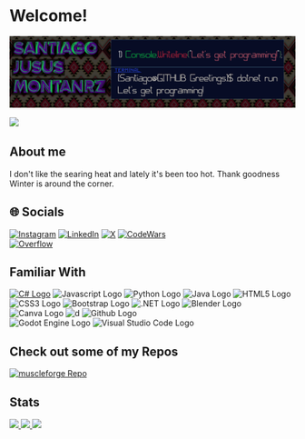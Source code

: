 # Welcome!
![Santiago J. Montanez Banner](https://github.com/santimm44/santimm44/blob/main/GithubBanner1.0.png?raw=true "Banner")

[![](https://visitcount.itsvg.in/api?id=santimm44&label=Profile%20Views&color=3&icon=2&pretty=false)](https://visitcount.itsvg.in)

## About me

I don't like the searing heat and lately it's been too hot. Thank goodness Winter is around the corner.

## 🌐 Socials

[![Instagram](https://img.shields.io/badge/Instagram-%23E4405F.svg?logo=Instagram&logoColor=white)](https://instagram.com/santiagojesusmontanez)
[![LinkedIn](https://img.shields.io/badge/LinkedIn-%230077B5.svg?logo=linkedin&logoColor=white)](https://linkedin.com/in/santiago-jesus-montanez)
[![X](https://img.shields.io/badge/X-black.svg?logo=X&logoColor=white)](https://x.com/santiag30071613)
[![CodeWars](https://img.shields.io/badge/Codewars-B1361E?style=flat&logo=Codewars&logoColor=white)](https://www.codewars.com/users/santimm44) \
[![Overflow](https://img.shields.io/badge/stack%20overflow-FE7A16?logo=stack-overflow&logoColor=white&style=for-the-badge)](https://stackoverflow.com/users/13568309/santiagomm44)

<!--Viusal list of Tools I am familiar with -->
## Familiar With

[![C# Logo](https://img.shields.io/badge/c%23-%23239120.svg?style=for-the-badge&logo=csharp&logoColor=white)](https://learn.microsoft.com/en-us/dotnet/csharp/)
![Javascript Logo](https://img.shields.io/badge/javascript-%23323330.svg?style=for-the-badge&logo=javascript&logoColor=%23F7DF1E)
![Python Logo](https://img.shields.io/badge/python-3670A0?style=for-the-badge&logo=python&logoColor=ffdd54)
![Java Logo](https://img.shields.io/badge/java-%23ED8B00.svg?style=for-the-badge&logo=openjdk&logoColor=white)
![HTML5 Logo](https://img.shields.io/badge/html5-%23E34F26.svg?style=for-the-badge&logo=html5&logoColor=white)
![CSS3 Logo](https://img.shields.io/badge/css3-%231572B6.svg?style=for-the-badge&logo=css3&logoColor=white)
![Bootstrap Logo](https://img.shields.io/badge/Bootstrap-563D7C?style=for-the-badge&logo=bootstrap&logoColor=white)
![.NET Logo](https://img.shields.io/badge/.NET-5C2D91?style=for-the-badge&logo=.net&logoColor=white)
![Blender Logo](https://img.shields.io/badge/blender-%23F5792A.svg?style=for-the-badge&logo=blender&ogoColor=white)
![Canva Logo](https://img.shields.io/badge/Canva-%2300C4CC.svg?style=for-the-badge&logo=Canva&logoColor=white)
![d](https://img.shields.io/badge/adobe-%23FF0000.svg?style=for-the-badge&logo=adobe&logoColor=white)
![Github Logo](https://img.shields.io/badge/github%20pages-121013?style=for-the-badge&logo=github&logoColor=white) \
![Godot Engine Logo](https://img.shields.io/badge/Godot%20Engine-478CBF?logo=godotengine&logoColor=fff&style=flat)
![Visual Studio Code Logo](https://img.shields.io/badge/Visual%20Studio%20Code-007ACC?logo=visualstudiocode&logoColor=fff&style=plastic)

<!--Repositories I am promoting-->
## Check out some of my Repos

[![muscleforge Repo](https://github-readme-stats.vercel.app/api/pin/?username=santimm44&repo=MuscleForge&theme=material-palenight)](https://github.com/anuraghazra/github-readme-stats)

<!--GitHub Cards: Stats-->
## Stats

<!--Change to markdown version. No benefit to having the html version-->
<a href="https://github.com/anuraghazra/github-readme-stats">
  <img height=200 src="https://github-readme-stats.vercel.app/api?username=santimm44&theme=material-palenight" />
</a>
<a href="https://github.com/anuraghazra/convoychat">
  <img height=200 src="https://github-readme-stats.vercel.app/api/top-langs?username=santimm44&layout=compact&langs_count=8&theme=material-palenight" />
</a>

<!--CodeWars Card-->
<img src= "https://github.r2v.ch/codewars?user=santimm44&name=true&top_languages=true&stroke=%23b362ff&theme=gradient_purple_dark"/>
